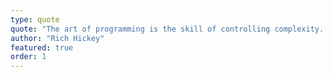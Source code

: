 ```yaml
---
type: quote
quote: "The art of programming is the skill of controlling complexity. The great program is subdued — made simple in its complexity."
author: "Rich Hickey"
featured: true
order: 1
---
```



